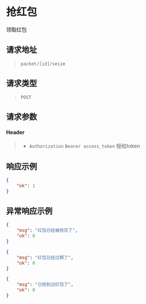 # 抢红包

领取红包

## 请求地址

> `packet/[id]/seize`

## 请求类型

> `POST`

## 请求参数

#### Header

> - `Authorization` `Bearer access_token` 授权token

## 响应示例

```json
{
    "ok": 1
}
```

## 异常响应示例

```json
{
    "msg": "红包已经被抢完了",
    "ok": 0
}
```

```json
{
    "msg": "红包已经过期了",
    "ok": 0
}
```

```json
{
    "msg": "已抢到过红包了",
    "ok": 0
}
```